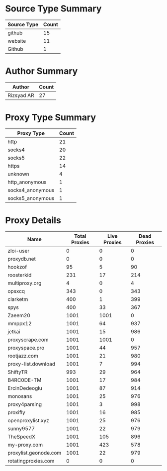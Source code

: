 # Source Type Summary

| Source Type | Count |
|-------------|-------|
| github | 15 |
| website | 11 |
| Github | 1 |


# Author Summary

| Author | Count |
|--------|-------|
| Rizsyad AR | 27 |


# Proxy Type Summary

| Proxy Type | Count |
|------------|-------|
| http | 21 |
| socks4 | 20 |
| socks5 | 22 |
| https | 14 |
| unknown | 4 |
| http_anonymous | 1 |
| socks4_anonymous | 1 |
| socks5_anonymous | 1 |


# Proxy Details

| Name | Total Proxies | Live Proxies | Dead Proxies |
|------|---------------|--------------|---------------|
| zloi-user | 0 | 0 | 0 |
| proxydb.net | 0 | 0 | 0 |
| hookzof | 95 | 5 | 90 |
| roosterkid | 231 | 17 | 214 |
| multiproxy.org | 4 | 0 | 4 |
| opsxcq | 343 | 0 | 343 |
| clarketm | 400 | 1 | 399 |
| spys | 400 | 33 | 367 |
| Zaeem20 | 1001 | 1001 | 0 |
| mmppx12 | 1001 | 64 | 937 |
| jetkai | 1001 | 15 | 986 |
| proxyscrape.com | 1001 | 1001 | 0 |
| proxyspace.pro | 1001 | 44 | 957 |
| rootjazz.com | 1001 | 21 | 980 |
| proxy-list.download | 1001 | 7 | 994 |
| ShiftyTR | 993 | 29 | 964 |
| B4RC0DE-TM | 1001 | 17 | 984 |
| ErcinDedeoglu | 1001 | 87 | 914 |
| monosans | 1001 | 25 | 976 |
| proxy4parsing | 1001 | 3 | 998 |
| proxifly | 1001 | 16 | 985 |
| openproxylist.xyz | 1001 | 25 | 976 |
| sunny9577 | 1001 | 22 | 979 |
| TheSpeedX | 1001 | 105 | 896 |
| my-proxy.com | 1001 | 423 | 578 |
| proxylist.geonode.com | 1001 | 22 | 979 |
| rotatingproxies.com | 0 | 0 | 0 |
